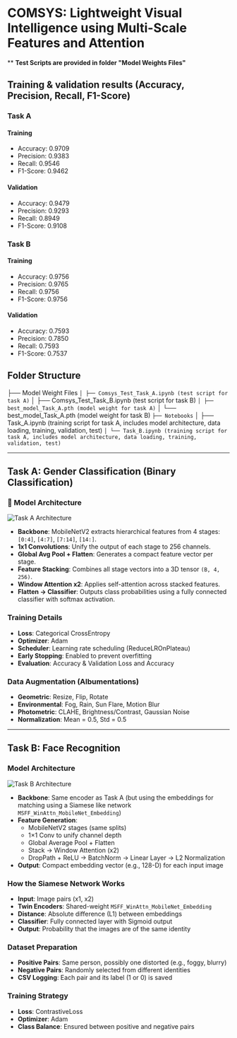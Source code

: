 # COMSYS: Lightweight Visual Intelligence using Multi-Scale Features and Attention
** **Test Scripts are provided in folder "Model Weights Files"**
## Training & validation results (Accuracy, Precision, Recall, F1-Score)
### Task A
#### Training
- Accuracy: 0.9709
- Precision: 0.9383
- Recall: 0.9546
- F1-Score: 0.9462
#### Validation
- Accuracy: 0.9479
- Precision: 0.9293
- Recall: 0.8949
- F1-Score: 0.9108

### Task B
#### Training
- Accuracy: 0.9756
- Precision: 0.9765
- Recall: 0.9756
- F1-Score: 0.9756
#### Validation
- Accuracy: 0.7593
- Precision: 0.7850
- Recall: 0.7593
- F1-Score: 0.7537

## Folder Structure
├── Model Weight Files ```
│ ├── Comsys_Test_Task_A.ipynb (test script for task A) ```
│ ├── Comsys_Test_Task_B.ipynb (test script for task B) ```
│ ├── best_model_Task_A.pth (model weight for task A) ```
│ └── best_model_Task_A.pth (model weight for task B) ```
├── Notebooks ```
│ ├── Task_A.ipynb (training script for task A, includes model architecture, data loading, training, validation, test) ```
│ └── Task_B.ipynb (training script for task A, includes model architecture, data loading, training, validation, test) ```

---

## Task A: Gender Classification (Binary Classification)

### 🔧 Model Architecture

![Task A Architecture](Diagrams/Task_A_diagram.jpg)

- **Backbone**: MobileNetV2 extracts hierarchical features from 4 stages: `[0:4]`, `[4:7]`, `[7:14]`, `[14:]`.
- **1x1 Convolutions**: Unify the output of each stage to 256 channels.
- **Global Avg Pool + Flatten**: Generates a compact feature vector per stage.
- **Feature Stacking**: Combines all stage vectors into a 3D tensor `(B, 4, 256)`.
- **Window Attention x2**: Applies self-attention across stacked features.
- **Flatten → Classifier**: Outputs class probabilities using a fully connected classifier with softmax activation.

### Training Details

- **Loss**: Categorical CrossEntropy  
- **Optimizer**: Adam  
- **Scheduler**: Learning rate scheduling (ReduceLROnPlateau) 
- **Early Stopping**: Enabled to prevent overfitting  
- **Evaluation**: Accuracy & Validation Loss and Accuracy

### Data Augmentation (Albumentations)

- **Geometric**: Resize, Flip, Rotate  
- **Environmental**: Fog, Rain, Sun Flare, Motion Blur  
- **Photometric**: CLAHE, Brightness/Contrast, Gaussian Noise  
- **Normalization**: Mean = 0.5, Std = 0.5

---

## Task B: Face Recognition

### Model Architecture

![Task B Architecture](Diagrams/Task_B_diagram.jpg)

- **Backbone**: Same encoder as Task A (but using the embeddings for matching using a Siamese like network `MSFF_WinAttn_MobileNet_Embedding`)
- **Feature Generation**:
  - MobileNetV2 stages (same splits)
  - 1×1 Conv to unify channel depth
  - Global Average Pool + Flatten
  - Stack → Window Attention (x2)
  - DropPath + ReLU → BatchNorm → Linear Layer → L2 Normalization
- **Output**: Compact embedding vector (e.g., 128-D) for each input image

### How the Siamese Network Works

- **Input**: Image pairs (x1, x2)  
- **Twin Encoders**: Shared-weight `MSFF_WinAttn_MobileNet_Embedding`  
- **Distance**: Absolute difference (L1) between embeddings  
- **Classifier**: Fully connected layer with Sigmoid output  
- **Output**: Probability that the images are of the same identity

### Dataset Preparation

- **Positive Pairs**: Same person, possibly one distorted (e.g., foggy, blurry)  
- **Negative Pairs**: Randomly selected from different identities  
- **CSV Logging**: Each pair and its label (1 or 0) is saved

### Training Strategy

- **Loss**: ContrastiveLoss  
- **Optimizer**: Adam  
- **Class Balance**: Ensured between positive and negative pairs





